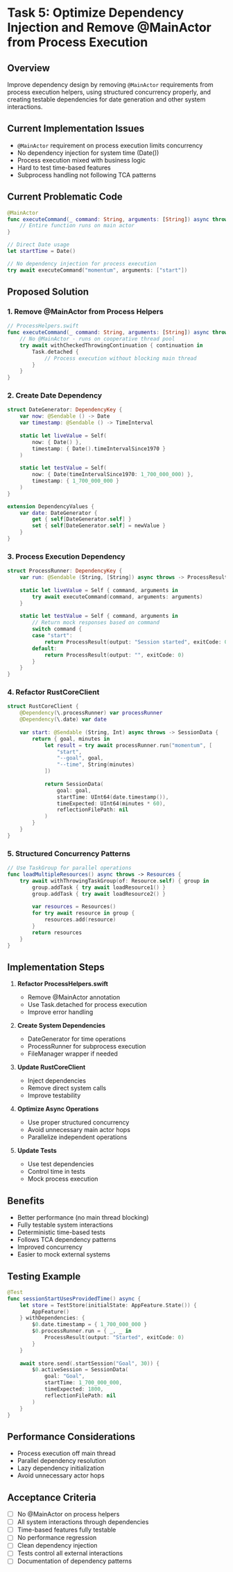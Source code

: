 # Task 5: Optimize Dependency Injection and Remove @MainActor from Process Execution

## Overview
Improve dependency design by removing `@MainActor` requirements from process execution helpers, using structured concurrency properly, and creating testable dependencies for date generation and other system interactions.

## Current Implementation Issues
- `@MainActor` requirement on process execution limits concurrency
- No dependency injection for system time (Date())
- Process execution mixed with business logic
- Hard to test time-based features
- Subprocess handling not following TCA patterns

## Current Problematic Code
```swift
@MainActor
func executeCommand(_ command: String, arguments: [String]) async throws -> (output: String?, error: String?) {
    // Entire function runs on main actor
}

// Direct Date usage
let startTime = Date()

// No dependency injection for process execution
try await executeCommand("momentum", arguments: ["start"])
```

## Proposed Solution

### 1. Remove @MainActor from Process Helpers
```swift
// ProcessHelpers.swift
func executeCommand(_ command: String, arguments: [String]) async throws -> ProcessResult {
    // No @MainActor - runs on cooperative thread pool
    try await withCheckedThrowingContinuation { continuation in
        Task.detached {
            // Process execution without blocking main thread
        }
    }
}
```

### 2. Create Date Dependency
```swift
struct DateGenerator: DependencyKey {
    var now: @Sendable () -> Date
    var timestamp: @Sendable () -> TimeInterval
    
    static let liveValue = Self(
        now: { Date() },
        timestamp: { Date().timeIntervalSince1970 }
    )
    
    static let testValue = Self(
        now: { Date(timeIntervalSince1970: 1_700_000_000) },
        timestamp: { 1_700_000_000 }
    )
}

extension DependencyValues {
    var date: DateGenerator {
        get { self[DateGenerator.self] }
        set { self[DateGenerator.self] = newValue }
    }
}
```

### 3. Process Execution Dependency
```swift
struct ProcessRunner: DependencyKey {
    var run: @Sendable (String, [String]) async throws -> ProcessResult
    
    static let liveValue = Self { command, arguments in
        try await executeCommand(command, arguments: arguments)
    }
    
    static let testValue = Self { command, arguments in
        // Return mock responses based on command
        switch command {
        case "start":
            return ProcessResult(output: "Session started", exitCode: 0)
        default:
            return ProcessResult(output: "", exitCode: 0)
        }
    }
}
```

### 4. Refactor RustCoreClient
```swift
struct RustCoreClient {
    @Dependency(\.processRunner) var processRunner
    @Dependency(\.date) var date
    
    var start: @Sendable (String, Int) async throws -> SessionData {
        return { goal, minutes in
            let result = try await processRunner.run("momentum", [
                "start",
                "--goal", goal,
                "--time", String(minutes)
            ])
            
            return SessionData(
                goal: goal,
                startTime: UInt64(date.timestamp()),
                timeExpected: UInt64(minutes * 60),
                reflectionFilePath: nil
            )
        }
    }
}
```

### 5. Structured Concurrency Patterns
```swift
// Use TaskGroup for parallel operations
func loadMultipleResources() async throws -> Resources {
    try await withThrowingTaskGroup(of: Resource.self) { group in
        group.addTask { try await loadResource1() }
        group.addTask { try await loadResource2() }
        
        var resources = Resources()
        for try await resource in group {
            resources.add(resource)
        }
        return resources
    }
}
```

## Implementation Steps

1. **Refactor ProcessHelpers.swift**
   - Remove @MainActor annotation
   - Use Task.detached for process execution
   - Improve error handling

2. **Create System Dependencies**
   - DateGenerator for time operations
   - ProcessRunner for subprocess execution
   - FileManager wrapper if needed

3. **Update RustCoreClient**
   - Inject dependencies
   - Remove direct system calls
   - Improve testability

4. **Optimize Async Operations**
   - Use proper structured concurrency
   - Avoid unnecessary main actor hops
   - Parallelize independent operations

5. **Update Tests**
   - Use test dependencies
   - Control time in tests
   - Mock process execution

## Benefits
- Better performance (no main thread blocking)
- Fully testable system interactions
- Deterministic time-based tests
- Follows TCA dependency patterns
- Improved concurrency
- Easier to mock external systems

## Testing Example
```swift
@Test
func sessionStartUsesProvidedTime() async {
    let store = TestStore(initialState: AppFeature.State()) {
        AppFeature()
    } withDependencies: {
        $0.date.timestamp = { 1_700_000_000 }
        $0.processRunner.run = { _, _ in
            ProcessResult(output: "Started", exitCode: 0)
        }
    }
    
    await store.send(.startSession("Goal", 30)) {
        $0.activeSession = SessionData(
            goal: "Goal",
            startTime: 1_700_000_000,
            timeExpected: 1800,
            reflectionFilePath: nil
        )
    }
}
```

## Performance Considerations
- Process execution off main thread
- Parallel dependency resolution
- Lazy dependency initialization
- Avoid unnecessary actor hops

## Acceptance Criteria
- [ ] No @MainActor on process helpers
- [ ] All system interactions through dependencies
- [ ] Time-based features fully testable
- [ ] No performance regression
- [ ] Clean dependency injection
- [ ] Tests control all external interactions
- [ ] Documentation of dependency patterns